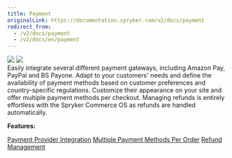 ```yaml
---
title: Payment
originalLink: https://documentation.spryker.com/v2/docs/payment
redirect_from:
  - /v2/docs/payment
  - /v2/docs/en/payment
---
```


<div class='feature-text'>
    <div class='feature-images'>
    <img class="light-mode" src="https://spryker.s3.eu-central-1.amazonaws.com/docs/Document+360/Capabilities+icons/light/payment.svg"/>
    <img class="dark-mode" src="https://spryker.s3.eu-central-1.amazonaws.com/docs/Document+360/Capabilities+icons/dark/payment.svg"/>
    </div>
    <div class="feature-text-wrap">
Easily integrate several different payment gateways, including Amazon Pay, PayPal and BS Payone. Adapt to your customers' needs and define the availability of payment methods based on customer preferences and country-specific regulations. Customize their appearance on your site and offer multiple payment methods per checkout. Managing refunds is entirely effortless with the Spryker Commerce OS as refunds are handled automatically.
  </div>
</div>

**Features:**
<div>
<a class="feature-link" href="https://documentation.spryker.com/v2/docs/payment-provider-integration">Payment Provider Integration</a>
<a class="feature-link" href="https://documentation.spryker.com/v2/docs/multiple-payment-methods-per-order">Multiple Payment Methods Per Order</a>
<a class="feature-link" href="https://documentation.spryker.com/v2/docs/refund-management">Refund Management</a>
</div>
